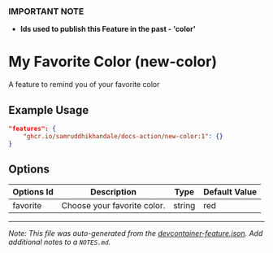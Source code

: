 ### **IMPORTANT NOTE**
- **Ids used to publish this Feature in the past - 'color'**

# My Favorite Color (new-color)

A feature to remind you of your favorite color

## Example Usage

```json
"features": {
    "ghcr.io/samruddhikhandale/docs-action/new-color:1": {}
}
```

## Options

| Options Id | Description | Type | Default Value |
|-----|-----|-----|-----|
| favorite | Choose your favorite color. | string | red |



---

_Note: This file was auto-generated from the [devcontainer-feature.json](https://github.com/samruddhikhandale/docs-action/blob/main/src/new-color/devcontainer-feature.json).  Add additional notes to a `NOTES.md`._
